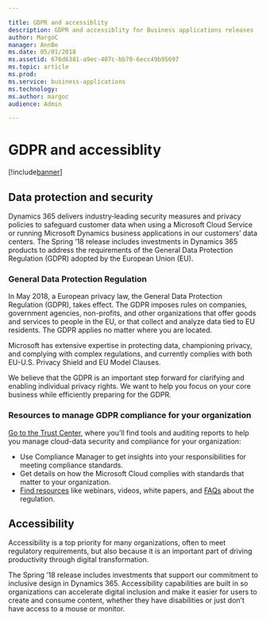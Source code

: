 ```yaml
---

title: GDPR and accessiblity
description: GDPR and accessiblity for Business applications releases
author: MargoC
manager: AnnBe
ms.date: 05/01/2018
ms.assetid: 676d6381-a9ec-407c-bb70-6ecc49b95697
ms.topic: article
ms.prod: 
ms.service: business-applications
ms.technology: 
ms.author: margoc
audience: Admin

---
```

#  GDPR and accessiblity

[!include[banner](../includes/banner.md)]


## Data protection and security
Dynamics 365 delivers industry‑leading security measures and privacy policies to safeguard customer data when using a Microsoft Cloud Service or running Microsoft Dynamics business applications in our customers’ data centers.
The Spring ’18 release includes investments in Dynamics 365 products to address the requirements of the General Data Protection Regulation (GDPR) adopted by the European Union (EU).

### General Data Protection Regulation
In May 2018, a European privacy law, the General Data Protection Regulation (GDPR), takes effect. The GDPR imposes rules on companies, government agencies, non-profits, and other organizations that offer goods and services to people in the EU, or that collect and analyze data tied to EU residents. The GDPR applies no matter where you are located.

Microsoft has extensive expertise in protecting data, championing privacy, and complying with complex regulations, and currently complies with both EU-U.S. Privacy Shield and EU Model Clauses.

We believe that the GDPR is an important step forward for clarifying and enabling individual privacy rights. We want to help you focus on your core business while efficiently preparing for the GDPR.

###  Resources to manage GDPR compliance for your organization
[Go to the Trust Center](https://www.microsoft.com/en-us/TrustCenter/Privacy/gdpr/default.aspx), where you’ll find tools and auditing reports to help you manage cloud-data security and compliance for your organization:
-   Use Compliance Manager to get insights into your responsibilities for meeting compliance standards.
-   Get details on how the Microsoft Cloud complies with standards that matter to your organization.
-   [Find resources](https://www.microsoft.com/en-us/trustcenter/privacy/gdpr/resources) like webinars, videos, white papers, and [FAQs](https://www.microsoft.com/en-us/TrustCenter/Privacy/gdpr/FAQ) about the regulation.

##  Accessibility

Accessibility is a top priority for many organizations, often to meet regulatory requirements, but also because it is an important part of driving productivity through digital transformation.

The Spring ’18 release includes investments that support our commitment to inclusive design in Dynamics 365. Accessibility capabilities are built in so organizations can accelerate digital inclusion and make it easier for users to create and consume content, whether they have disabilities or just don’t have access to a mouse or monitor.
